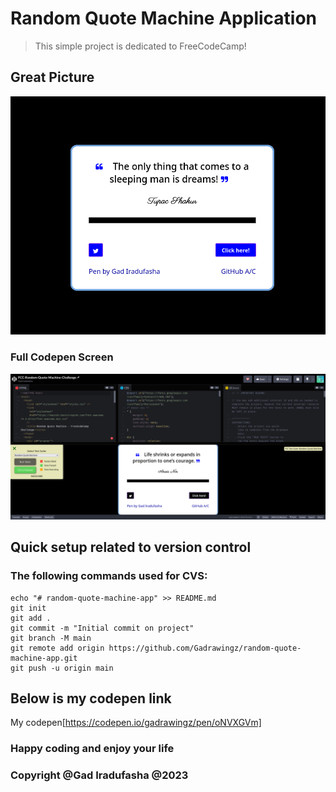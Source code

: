 # Random Quote Machine Application

>This simple project is dedicated to FreeCodeCamp!

## Great Picture

![Alt text](image.png)

### Full Codepen Screen

![Alt text](image-1.png)

## Quick setup related to version control

### The following commands used for CVS:

``` git
echo "# random-quote-machine-app" >> README.md
git init
git add .
git commit -m "Initial commit on project"
git branch -M main
git remote add origin https://github.com/Gadrawingz/random-quote-machine-app.git
git push -u origin main

```

## Below is my codepen link

My codepen[https://codepen.io/gadrawingz/pen/oNVXGVm]

### Happy coding and enjoy your life

### Copyright @Gad Iradufasha @2023